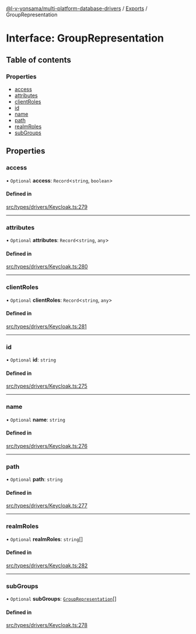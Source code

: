 [@l-v-yonsama/multi-platform-database-drivers](../README.md) / [Exports](../modules.md) / GroupRepresentation

# Interface: GroupRepresentation

## Table of contents

### Properties

- [access](GroupRepresentation.md#access)
- [attributes](GroupRepresentation.md#attributes)
- [clientRoles](GroupRepresentation.md#clientroles)
- [id](GroupRepresentation.md#id)
- [name](GroupRepresentation.md#name)
- [path](GroupRepresentation.md#path)
- [realmRoles](GroupRepresentation.md#realmroles)
- [subGroups](GroupRepresentation.md#subgroups)

## Properties

### access

• `Optional` **access**: `Record`<`string`, `boolean`\>

#### Defined in

[src/types/drivers/Keycloak.ts:279](https://github.com/l-v-yonsama/db-drivers/blob/ac66b7e/src/types/drivers/Keycloak.ts#L279)

___

### attributes

• `Optional` **attributes**: `Record`<`string`, `any`\>

#### Defined in

[src/types/drivers/Keycloak.ts:280](https://github.com/l-v-yonsama/db-drivers/blob/ac66b7e/src/types/drivers/Keycloak.ts#L280)

___

### clientRoles

• `Optional` **clientRoles**: `Record`<`string`, `any`\>

#### Defined in

[src/types/drivers/Keycloak.ts:281](https://github.com/l-v-yonsama/db-drivers/blob/ac66b7e/src/types/drivers/Keycloak.ts#L281)

___

### id

• `Optional` **id**: `string`

#### Defined in

[src/types/drivers/Keycloak.ts:275](https://github.com/l-v-yonsama/db-drivers/blob/ac66b7e/src/types/drivers/Keycloak.ts#L275)

___

### name

• `Optional` **name**: `string`

#### Defined in

[src/types/drivers/Keycloak.ts:276](https://github.com/l-v-yonsama/db-drivers/blob/ac66b7e/src/types/drivers/Keycloak.ts#L276)

___

### path

• `Optional` **path**: `string`

#### Defined in

[src/types/drivers/Keycloak.ts:277](https://github.com/l-v-yonsama/db-drivers/blob/ac66b7e/src/types/drivers/Keycloak.ts#L277)

___

### realmRoles

• `Optional` **realmRoles**: `string`[]

#### Defined in

[src/types/drivers/Keycloak.ts:282](https://github.com/l-v-yonsama/db-drivers/blob/ac66b7e/src/types/drivers/Keycloak.ts#L282)

___

### subGroups

• `Optional` **subGroups**: [`GroupRepresentation`](GroupRepresentation.md)[]

#### Defined in

[src/types/drivers/Keycloak.ts:278](https://github.com/l-v-yonsama/db-drivers/blob/ac66b7e/src/types/drivers/Keycloak.ts#L278)

